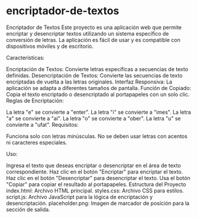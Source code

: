 # encriptador-de-textos
Encriptador de Textos
Este proyecto es una aplicación web que permite encriptar y desencriptar textos utilizando un sistema específico de conversión de letras. La aplicación es fácil de usar y es compatible con dispositivos móviles y de escritorio.

Características:

Encriptación de Textos: Convierte letras específicas a secuencias de texto definidas.
Desencriptación de Textos: Convierte las secuencias de texto encriptadas de vuelta a las letras originales.
Interfaz Responsiva: La aplicación se adapta a diferentes tamaños de pantalla.
Función de Copiado: Copia el texto encriptado o desencriptado al portapapeles con un solo clic.
Reglas de Encriptación:

La letra "e" se convierte a "enter".
La letra "i" se convierte a "imes".
La letra "a" se convierte a "ai".
La letra "o" se convierte a "ober".
La letra "u" se convierte a "ufat".
Requisitos:

Funciona solo con letras minúsculas.
No se deben usar letras con acentos ni caracteres especiales.

Uso:

Ingresa el texto que deseas encriptar o desencriptar en el área de texto correspondiente.
Haz clic en el botón "Encriptar" para encriptar el texto.
Haz clic en el botón "Desencriptar" para desencriptar el texto.
Usa el botón "Copiar" para copiar el resultado al portapapeles.
Estructura del Proyecto
index.html: Archivo HTML principal.
styles.css: Archivo CSS para estilos.
script.js: Archivo JavaScript para la lógica de encriptación y desencriptación.
placeholder.png: Imagen de marcador de posición para la sección de salida.
